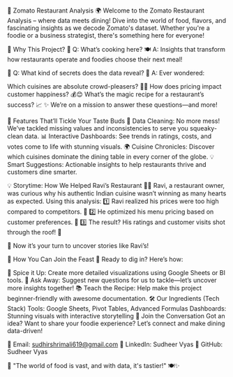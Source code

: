 🍴 Zomato Restaurant Analysis 🌍
Welcome to the Zomato Restaurant Analysis – where data meets dining! Dive into the world of food, flavors, and fascinating insights as we decode Zomato's dataset. Whether you're a foodie or a business strategist, there's something here for everyone!

🌟 Why This Project?
🤔 Q: What’s cooking here?
🍽️ A: Insights that transform how restaurants operate and foodies choose their next meal!

🤔 Q: What kind of secrets does the data reveal?
🍛 A: Ever wondered:

Which cuisines are absolute crowd-pleasers? 🌮🍝
How does pricing impact customer happiness? 💰😊
What’s the magic recipe for a restaurant’s success? 📈
✨ We’re on a mission to answer these questions—and more!

🚀 Features That’ll Tickle Your Taste Buds
🍴 Data Cleaning: No more mess! We’ve tackled missing values and inconsistencies to serve you squeaky-clean data.
📊 Interactive Dashboards: See trends in ratings, costs, and votes come to life with stunning visuals.
🌍 Cuisine Chronicles: Discover which cuisines dominate the dining table in every corner of the globe.
💡 Smart Suggestions: Actionable insights to help restaurants thrive and customers dine smarter.

💡 Storytime: How We Helped Ravi’s Restaurant
🧑‍🍳 Ravi, a restaurant owner, was curious why his authentic Indian cuisine wasn’t winning as many hearts as expected. Using this analysis:
1️⃣ Ravi realized his prices were too high compared to competitors. 💸
2️⃣ He optimized his menu pricing based on customer preferences. 📜
3️⃣ The result? His ratings and customer visits shot through the roof! 🚀

🎉 Now it’s your turn to uncover stories like Ravi’s!

🤝 How You Can Join the Feast
🥄 Ready to dig in? Here’s how:

🍥 Spice it Up: Create more detailed visualizations using Google Sheets or BI tools.
💬 Ask Away: Suggest new questions for us to tackle—let’s uncover more insights together!
📚 Teach the Recipe: Help make this project beginner-friendly with awesome documentation.
🛠 Our Ingredients (Tech Stack)
Tools: Google Sheets, Pivot Tables, Advanced Formulas
Dashboards: Stunning visuals with interactive storytelling
🎉 Join the Conversation
Got an idea? Want to share your foodie experience? Let’s connect and make dining data-driven!

📧 Email: sudhirshrimali619@gmail.com
💼 LinkedIn: Sudheer Vyas
🐙 GitHub: Sudheer Vyas

🎤 "The world of food is vast, and with data, it's tastier!" 🍽️✨
